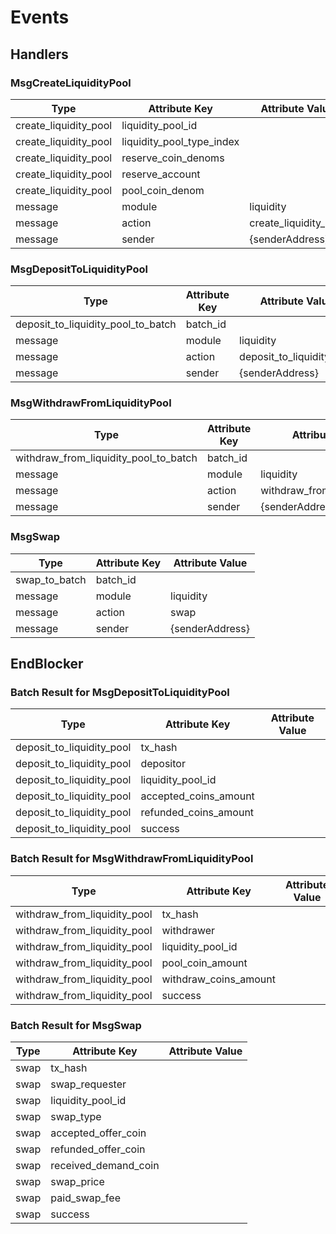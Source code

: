 <!--
order: 7
-->

# Events


## Handlers

### MsgCreateLiquidityPool

| Type                  | Attribute Key             | Attribute Value       |
| --------------------- | ------------------------- | --------------------- |
| create_liquidity_pool | liquidity_pool_id         |                       |
| create_liquidity_pool | liquidity_pool_type_index |                       |
| create_liquidity_pool | reserve_coin_denoms       |                       |
| create_liquidity_pool | reserve_account           |                       |
| create_liquidity_pool | pool_coin_denom           |                       |
| message               | module                    | liquidity             |
| message               | action                    | create_liquidity_pool |
| message               | sender                    | {senderAddress}       |


### MsgDepositToLiquidityPool

| Type                               | Attribute Key | Attribute Value           |
| ---------------------------------- | ------------- | ------------------------- |
| deposit_to_liquidity_pool_to_batch | batch_id      |                           |
| message                            | module        | liquidity                 |
| message                            | action        | deposit_to_liquidity_pool |
| message                            | sender        | {senderAddress}           |

### MsgWithdrawFromLiquidityPool

| Type                                  | Attribute Key | Attribute Value              |
| ------------------------------------- | ------------- | ---------------------------- |
| withdraw_from_liquidity_pool_to_batch | batch_id      |                              |
| message                               | module        | liquidity                    |
| message                               | action        | withdraw_from_liquidity_pool |
| message                               | sender        | {senderAddress}              |

### MsgSwap

| Type          | Attribute Key | Attribute Value |
| ------------- | ------------- | --------------- |
| swap_to_batch | batch_id      |                 |
| message       | module        | liquidity       |
| message       | action        | swap            |
| message       | sender        | {senderAddress} |

## EndBlocker

### Batch Result for MsgDepositToLiquidityPool

| Type                      | Attribute Key         | Attribute Value |
| ------------------------- | --------------------- | --------------- |
| deposit_to_liquidity_pool | tx_hash               |                 |
| deposit_to_liquidity_pool | depositor             |                 |
| deposit_to_liquidity_pool | liquidity_pool_id     |                 |
| deposit_to_liquidity_pool | accepted_coins_amount |                 |
| deposit_to_liquidity_pool | refunded_coins_amount |                 |
| deposit_to_liquidity_pool | success               |                 |

### Batch Result for MsgWithdrawFromLiquidityPool

| Type                         | Attribute Key         | Attribute Value |
| ---------------------------- | --------------------- | --------------- |
| withdraw_from_liquidity_pool | tx_hash               |                 |
| withdraw_from_liquidity_pool | withdrawer            |                 |
| withdraw_from_liquidity_pool | liquidity_pool_id     |                 |
| withdraw_from_liquidity_pool | pool_coin_amount      |                 |
| withdraw_from_liquidity_pool | withdraw_coins_amount |                 |
| withdraw_from_liquidity_pool | success               |                 |

### Batch Result for MsgSwap

| Type | Attribute Key           | Attribute Value |
| ---- | ----------------------- | --------------- |
| swap | tx_hash                 |                 |
| swap | swap_requester          |                 |
| swap | liquidity_pool_id       |                 |
| swap | swap_type               |                 |
| swap | accepted_offer_coin     |                 |
| swap | refunded_offer_coin     |                 |
| swap | received_demand_coin    |                 |
| swap | swap_price              |                 |
| swap | paid_swap_fee           |                 |
| swap | success                 |                 |
